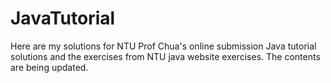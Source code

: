 # JavaTutorial
Here are my solutions for NTU Prof Chua's online submission Java tutorial solutions and the exercises from NTU java website exercises. The contents are being updated.

